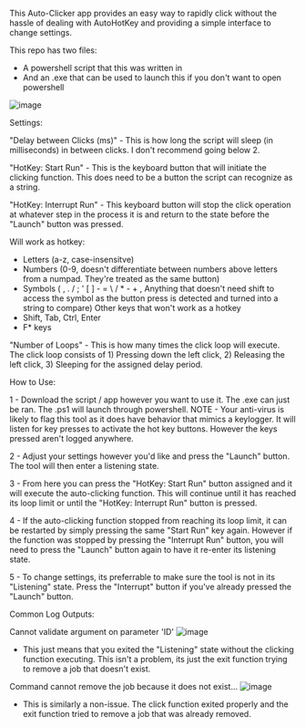 This Auto-Clicker app provides an easy way to rapidly click without the hassle of dealing with AutoHotKey and providing a simple interface to change settings.

This repo has two files: 
- A powershell script that this was written in
- And an .exe that can be used to launch this if you don't want to open powershell

![image](https://github.com/Dylan-Gross-B/Auto-Clicker-App/assets/169424511/228473c9-604a-4090-a581-de69ce2d79b5)

Settings:

"Delay between Clicks (ms)" - This is how long the script will sleep (in milliseconds) in between clicks. I don't recommend going below 2.

"HotKey: Start Run" - This is the keyboard button that will initiate the clicking function. This does need to be a button the script can recognize as a string.

"HotKey: Interrupt Run" - This keyboard button will stop the click operation at whatever step in the process it is and return to the state before the "Launch" button was pressed.

Will work as hotkey:
- Letters (a-z, case-insensitve)
- Numbers (0-9, doesn't differentiate between numbers above letters from a numpad. They're treated as the same button)
- Symbols ( , . / ; ' [ ] - = \ / * - + , Anything that doesn't need shift to access the symbol as the button press is detected and turned into a string to compare)
Other keys that won't work as a hotkey
- Shift, Tab, Ctrl, Enter
- F* keys

"Number of Loops" - This is how many times the click loop will execute. The click loop consists of 1) Pressing down the left click, 2) Releasing the left click, 3) Sleeping for the assigned delay period.

How to Use:

1 - Download the script / app however you want to use it. The .exe can just be ran. The .ps1 will launch through powershell. 
NOTE - Your anti-virus is likely to flag this tool as it does have behavior that mimics a keylogger. It will listen for key presses to activate the hot key buttons. However the keys pressed aren't logged anywhere.

2 - Adjust your settings however you'd like and press the "Launch" button. The tool will then enter a listening state.

3 - From here you can press the "HotKey: Start Run" button assigned and it will execute the auto-clicking function. This will continue until it has reached its loop limit or until the "HotKey: Interrupt Run" button is pressed.

4 - If the auto-clicking function stopped from reaching its loop limit, it can be restarted by simply pressing the same "Start Run" key again. However if the function was stopped by pressing the "Interrupt Run" button, you will need to press the "Launch" button again to have it re-enter its listening state. 

5 - To change settings, its preferrable to make sure the tool is not in its "Listening" state. Press the "Interrupt" button if you've already pressed the "Launch" button. 


Common Log Outputs:

Cannot validate argument on parameter 'ID'
![image](https://github.com/Dylan-Gross-B/Auto-Clicker-App/assets/169424511/36776d4f-dab9-4f4e-be59-1ca4eee28bf8)
- This just means that you exited the "Listening" state without the clicking function executing. This isn't a problem, its just the exit function trying to remove a job that doesn't exist.

Command cannot remove the job because it does not exist...
![image](https://github.com/Dylan-Gross-B/Auto-Clicker-App/assets/169424511/192d75a3-3bd9-4c4c-a3b9-8765f5690cf7)
- This is similarly a non-issue. The click function exited properly and the exit function tried to remove a job that was already removed.
